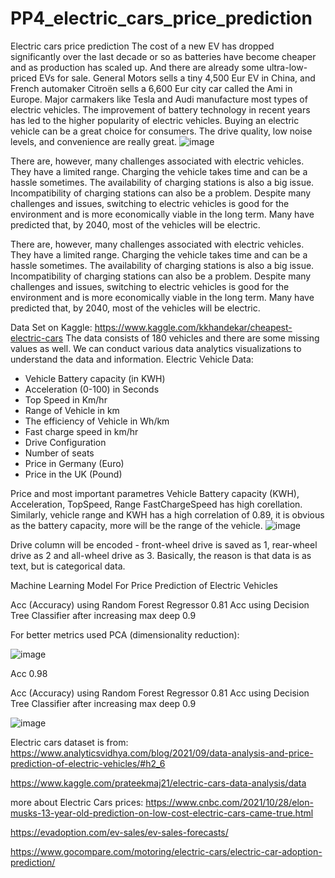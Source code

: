 # PP4_electric_cars_price_prediction
Electric cars price prediction
The cost of a new EV has dropped significantly over the last decade or so as batteries have become cheaper and as production has scaled up.
And there are already some ultra-low-priced EVs for sale. General Motors sells a tiny 4,500 Eur EV in China, and French automaker Citroën sells a 6,600 Eur city car called the Ami in Europe.
Major carmakers like Tesla and Audi manufacture most types of electric vehicles. The improvement of battery technology in recent years has led to the higher popularity of electric vehicles. Buying an electric vehicle can be a great choice for consumers. The drive quality, low noise levels, and convenience are really great.
![image](https://user-images.githubusercontent.com/34160094/146810636-61a93850-64a9-4e8d-b619-25f45f12bc93.png)

There are, however, many challenges associated with electric vehicles. They have a limited range. Charging the vehicle takes time and can be a hassle sometimes. The availability of charging stations is also a big issue. Incompatibility of charging stations can also be a problem. Despite many challenges and issues, switching to electric vehicles is good for the environment and is more economically viable in the long term. Many have predicted that, by 2040, most of the vehicles will be electric.

There are, however, many challenges associated with electric vehicles. They have a limited range. Charging the vehicle takes time and can be a hassle sometimes. The availability of charging stations is also a big issue. Incompatibility of charging stations can also be a problem. Despite many challenges and issues, switching to electric vehicles is good for the environment and is more economically viable in the long term. Many have predicted that, by 2040, most of the vehicles will be electric.

Data Set on Kaggle: https://www.kaggle.com/kkhandekar/cheapest-electric-cars
The data consists of 180 vehicles and there are some missing values as well. We can conduct various data analytics visualizations to understand the data and information.
Electric Vehicle Data:
- Vehicle Battery capacity (in KWH)
- Acceleration (0-100) in Seconds
- Top Speed in Km/hr
- Range of Vehicle in km
- The efficiency of Vehicle in Wh/km
- Fast charge speed in km/hr
- Drive Configuration
- Number of seats
- Price in Germany (Euro)
- Price in the UK (Pound)

Price and most important parametres Vehicle Battery capacity (KWH), Acceleration, TopSpeed, Range FastChargeSpeed has high corellation. Similarly, vehicle range and KWH has a high correlation of 0.89, it is obvious as the battery capacity, more will be the range of the vehicle.
![image](https://user-images.githubusercontent.com/34160094/146810851-770dcf37-110a-4302-af64-804242623ca4.png)

Drive column will be encoded - front-wheel drive is saved as 1, rear-wheel drive as 2 and all-wheel drive as 3. Basically, the reason is that data is as text, but is categorical data.

Machine Learning Model For Price Prediction of Electric Vehicles

Acc (Accuracy) using Random Forest Regressor 0.81
Acc using Decision Tree Classifier after increasing max deep 0.9

For better metrics used PCA (dimensionality reduction):

![image](https://user-images.githubusercontent.com/34160094/146811221-992619f9-517b-42ee-8d42-cd9da278813a.png)

Acc 0.98

Acc (Accuracy) using Random Forest Regressor 0.81
Acc using Decision Tree Classifier after increasing max deep 0.9

![image](https://user-images.githubusercontent.com/34160094/146811286-c6095c87-bd11-4986-9275-729ef8985b18.png)

Electric cars dataset is from:
https://www.analyticsvidhya.com/blog/2021/09/data-analysis-and-price-prediction-of-electric-vehicles/#h2_6

https://www.kaggle.com/prateekmaj21/electric-cars-data-analysis/data

more about Electric Cars prices:
https://www.cnbc.com/2021/10/28/elon-musks-13-year-old-prediction-on-low-cost-electric-cars-came-true.html

https://evadoption.com/ev-sales/ev-sales-forecasts/

https://www.gocompare.com/motoring/electric-cars/electric-car-adoption-prediction/

